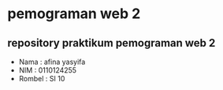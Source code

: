 # pemograman web 2

## repository praktikum pemograman web 2

- Nama : afina yasyifa 
- NIM : 0110124255
- Rombel : SI 10